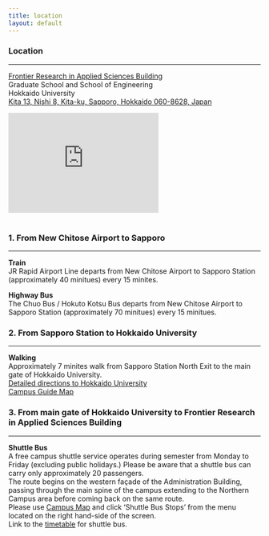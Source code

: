 ```yaml
---
title: location
layout: default
---
```

<!-- MAIN CONTENT -->
<div id="main_content_wrap" class="outer">
  <section id="main_content" class="inner">
    <h3 id="location">Location</h3>
    <hr>
      <p><a href="http://www.oia.hokudai.ac.jp/maps/?p=sapporo">Frontier Research in Applied Sciences                   Building</a><br>
          Graduate School and School of Engineering<br>
          Hokkaido University<br>
          <a href="https://goo.gl/maps/JtP1MdrwH5U2">Kita 13, Nishi 8, Kita-ku, Sapporo, Hokkaido 060-8628,              Japan</a></p>
            <div id="ggmap"><iframe src="https://www.google.com/maps/embed?pb=!1m18!1m12!1m3!1d2060.7424234830823!2d141.34175906700744!3d43.0765595             30617565!2m3!1f0!2f0!3f0!3m2!1i1024!2i768!4f13.1!3m3!1m2!1s0x0%3A0x0!2zNDPCsDA0JzQwLjciTiAxNDHCsDIw             JzI0LjEiRQ!5e0!3m2!1sen!2sjp!4v1442329400468" width="300" height="200" frameborder="0"         style="border:0" allowfullscreen></iframe>
            </div><br>
  <h3 id="location">1. From New Chitose Airport to Sapporo</h3> 
  <hr>
    <p><strong>Train</strong><br>
      JR Rapid Airport Line departs from New Chitose Airport to Sapporo Station (approximately 40 minitues)           every 15 minites.</p>

  <p><strong>Highway Bus</strong><br>
      The Chuo Bus / Hokuto Kotsu Bus departs from New Chitose Airport to Sapporo Station (approximately 70   minitues) every 15 minitues.</p>

  <h3 id="location">2. From Sapporo Station to Hokkaido University</h3>
  <hr>
    <p><strong>Walking</strong><br>
      Approximately 7 minites walk from Sapporo Station North Exit to the main gate of Hokkaido University.<br>
      <a href="http://www.oia.hokudai.ac.jp/about/visitors-access-maps/sapporo-campus-map/">Detailed directions       to Hokkaido University</a><br>
      <a href="https://www.oia.hokudai.ac.jp/wp-content/uploads/2015/08/2015-%E8%8B%B1%E8%AA%9E%E7%89%88%E3%82%       AD%E3%83%A3%E3%83%B3%E3%83%91%E3%82%B9%E3%83%9E%E3%83%83%E3%83%97%E6%9C%80%E7%B5%82.pdf">Campus Guide          Map</a></p>

  <h3 id="location">3. From main gate of Hokkaido University to Frontier Research in Applied Sciences       Building</h3>
  <hr>
  <p><strong>Shuttle Bus</strong><br>
    A free campus shuttle service operates during semester from Monday to Friday (excluding public       holidays.) Please be aware that a shuttle bus can carry only approximately 20 passengers.<br> 
    The route begins on the western façade of the Administration Building, passing through the main spine of       the campus extending to the Northern Campus area before coming back on the same route.<br>
    Please use <a href="http://www.oia.hokudai.ac.jp/maps/?p=sapporo">Campus Map</a> and click ‘Shuttle Bus        Stops’ from the menu located on the right hand-side of the screen.<br>
    Link to the <a href="https://www.oia.hokudai.ac.jp/wp-content/uploads/2013/08/5.2013-Bus-time-tableHokkaido     -University.pdf">timetable</a> for shuttle bus.</p>

</div>



 
